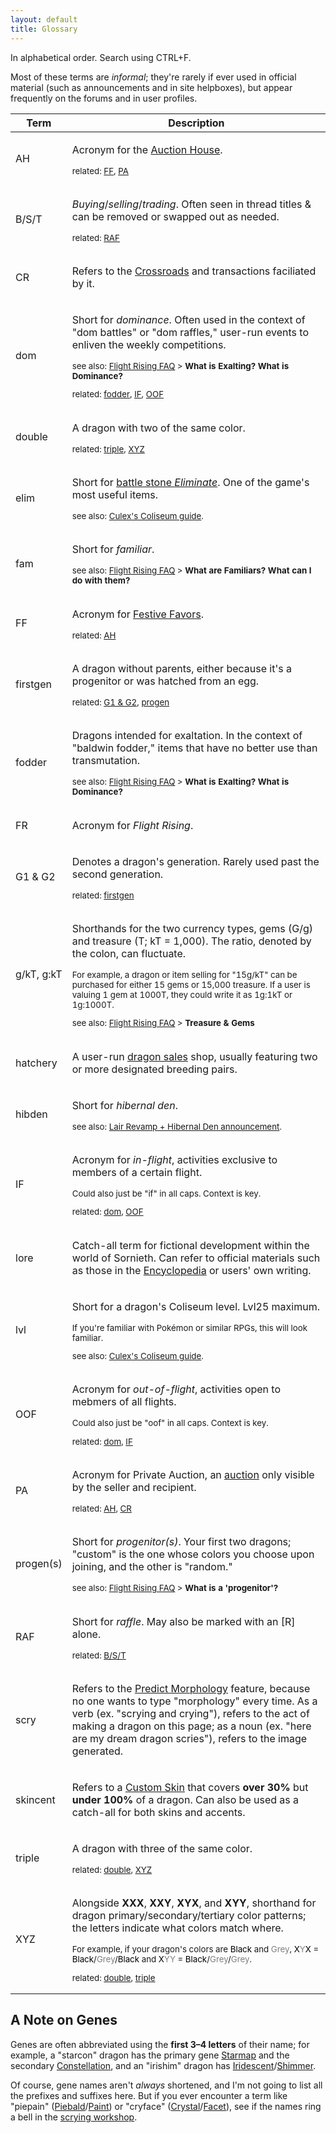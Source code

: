 ```yaml
---
layout: default
title: Glossary
---
```

In alphabetical order. Search using CTRL+F.

Most of these terms are *informal*; they're rarely if ever used in official material (such as announcements and in site helpboxes), but appear frequently on the forums and in user profiles.

<table id="glossary">
	<thead><tr><th>Term</th><th>Description</th></tr></thead>
	<tbody>
		<tr id="ah">
			<td><p>AH</p></td><td>
			<p>Acronym for the <a href="https://www1.flightrising.com/auction-house">Auction House</a>.</p>
			<sub class="rel"><p>related: <a href="#ff">FF</a>, <a href="#pa">PA</a></p></sub></td></tr>
		<tr id="bst">
			<td><p>B/S/T</p></td><td>
			<p><i>Buying</i>/<i>selling</i>/<i>trading</i>. Often seen in thread titles & can be removed or swapped out as needed.</p>
			<sub class="rel"><p>related: <a href="#raf">RAF</a></p></sub></td></tr>
		<tr id="cr">
			<td><p>CR</p></td>
			<td><p>Refers to the <a href="https://www1.flightrising.com/crossroads">Crossroads</a> and transactions faciliated by it.</p></td></tr>
		<tr id="dom">
			<td><p>dom</p></td>
			<td><p>Short for <i>dominance</i>. Often used in the context of "dom battles" or "dom raffles," user-run events to enliven the weekly competitions.</p>
			<sub><p>see also: <a href="https://www1.flightrising.com/forums/gde/1467442">Flight Rising FAQ</a> > <b>What is Exalting? What is Dominance?</b></p><p class="rel">related: <a href="#fodder">fodder</a>, <a href="#if">IF</a>, <a href="#oof">OOF</a></p></sub></td></tr>
		<tr id="double">
			<td><p>double</p></td>
			<td><p>A dragon with two of the same color.</p>
			<sub class="rel"><p>related: <a href="#triple">triple</a>, <a href="#xyz">XYZ</a></p></sub></td></tr>
		<tr id="elim">
			<td><p>elim</p></td>
			<td><p>Short for <a href="https://www1.flightrising.com/game-database/item/498">battle stone <i>Eliminate</i></a>. One of the game's most useful items.</p>
			<sub><p>see also: <a href="https://www1.flightrising.com/forums/gde/1040710">Culex's Coliseum guide</a>.</p></sub></td></tr>
		<tr id="fam">
			<td><p>fam</p></td>
			<td><p>Short for <i>familiar</i>.</p>
			<sub><p>see also: <a href="https://www1.flightrising.com/forums/gde/1467442">Flight Rising FAQ</a> > <b>What are Familiars? What can I do with them?</b></p></sub></td></tr>
		<tr id="ff">
			<td><p>FF</p></td>
			<td><p>Acronym for <a href="https://www1.flightrising.com/festive-favors/index">Festive Favors</a>.</p>
			<sub class="rel"><p>related: <a href="#ah">AH</a></p></sub></td></tr>
		<tr id="firstgen">
			<td><p>firstgen</p></td>
			<td><p>A dragon without parents, either because it's a progenitor or was hatched from an egg.</p>
			<sub class="rel"><p>related: <a href="#gen">G1 & G2</a>, <a href="#progen">progen</a></p></sub></td></tr>
		<tr id="fodder">
			<td><p>fodder</p></td>
			<td><p>Dragons intended for exaltation. In the context of "baldwin fodder," items that have no better use than transmutation. </p>
			<sub><p>see also: <a href="https://www1.flightrising.com/forums/gde/1467442">Flight Rising FAQ</a> > <b>What is Exalting? What is Dominance?</b></p></sub></td></tr>
		<tr id="fr">
			<td><p>FR</p></td>
			<td><p>Acronym for <i>Flight Rising</i>.</p></td></tr>
		<tr id="gen">
			<td><p>G1 & G2</p></td>
			<td><p>Denotes a dragon's generation. Rarely used past the second generation.</p>
			<sub class="rel"><p>related: <a href="#firstgen">firstgen</a></p></sub></td></tr>
		<tr id="money">
			<td><p>g/kT, g:kT</p></td>
			<td><p>Shorthands for the two currency types, gems (G/g) and treasure (T; kT = 1,000). The ratio, denoted by the colon, can fluctuate.</p>
			<sub><p>For example, a dragon or item selling for "15g/kT" can be purchased for either 15 gems or 15,000 treasure. If a user is valuing 1 gem at 1000T, they could write it as 1g:1kT or 1g:1000T.</p><p>see also: <a href="https://www1.flightrising.com/forums/gde/1467442">Flight Rising FAQ</a> > <b>Treasure & Gems</b></p></sub></td></tr>
		<tr id="hatchery">
			<td><p>hatchery</p></td>
			<td><p>A user-run <a href="https://www1.flightrising.com/forums/baz">dragon sales</a> shop, usually featuring two or more designated breeding pairs.</p></td></tr>
		<tr id="hibden">
			<td><p>hibden</p></td>
			<td><p>Short for <i>hibernal den</i>.</p>
			<sub><p>see also: <a href="https://www1.flightrising.com/forums/ann/2627065">Lair Revamp + Hibernal Den announcement</a>.</p></sub></td></tr>
		<tr id="if">
			<td><p>IF</p></td>
			<td><p>Acronym for <i>in-flight</i>, activities exclusive to members of a certain flight.</p>
			<sub><p>Could also just be "if" in all caps. Context is key.</p><p class="rel">related: <a href="#dom">dom</a>, <a href="#oof">OOF</a></p></sub></td></tr>
		<tr id="lore">
			<td><p>lore</p></td>
			<td><p>Catch-all term for fictional development within the world of Sornieth. Can refer to official materials such as those in the <a href="https://www1.flightrising.com/wiki/wiki">Encyclopedia</a> or users' own writing.</p></td></tr>
		<tr id="lvl">
			<td><p>lvl</p></td>
			<td><p>Short for a dragon's Coliseum level. Lvl25 maximum.</p>
			<sub><p>If you're familiar with Pokémon or similar RPGs, this will look familiar.</p><p class="rel">see also: <a href="https://www1.flightrising.com/forums/gde/1040710">Culex's Coliseum guide</a>.</p></sub></td></tr>
		<tr id="oof">
			<td><p>OOF</p></td>
			<td><p>Acronym for <i>out-of-flight</i>, activities open to mebmers of all flights.</p>
			<sub><p>Could also just be "oof" in all caps. Context is key.</p><p class="rel">related: <a href="#dom">dom</a>, <a href="#if">IF</a></p></sub></td></tr>
		<tr id="pa">
			<td><p>PA</p></td>
			<td><p>Acronym for Private Auction, an <a href="https://www1.flightrising.com/auction-house">auction</a> only visible by the seller and recipient.</p>
			<sub class="rel"><p>related: <a href="#ah">AH</a>, <a href="#cr">CR</a></p></sub></td></tr>
		<tr id="progen">
			<td><p>progen(s)</p></td>
			<td><p>Short for <i>progenitor(s)</i>. Your first two dragons; "custom" is the one whose colors you choose upon joining, and the other is "random."</p>
			<sub><p>see also: <a href="https://www1.flightrising.com/forums/gde/1467442">Flight Rising FAQ</a> > <b>What is a 'progenitor'?</b></p></sub></td></tr>
		<tr id="raf">
			<td><p>RAF</p></td>
			<td><p>Short for <i>raffle</i>. May also be marked with an [R] alone.</p>
			<sub class="rel"><p>related: <a href="#bst">B/S/T</a></p></sub></td></tr>
		<tr id="scry">
			<td><p>scry</p></td>
			<td><p>Refers to the <a href="https://www1.flightrising.com/scrying/predict">Predict Morphology</a> feature, because no one wants to type "morphology" every time. As a verb (ex. "scrying and crying"), refers to the act of making a dragon on this page; as a noun (ex. "here are my dream dragon scries"), refers to the image generated.</p></td></tr>
		<tr id="skincent">
			<td><p>skincent</p></td>
			<td><p>Refers to a <a href="https://www1.flightrising.com/wiki/skins/1">Custom Skin</a> that covers <strong>over 30%</strong> but <strong>under 100%</strong> of a dragon. Can also be used as a catch-all for both skins and accents.</p></td></tr>
		<tr id="triple">
			<td><p>triple</p></td>
			<td><p>A dragon with three of the same color.</p>
			<sub class="rel"><p>related: <a href="#double">double</a>, <a href="#xyz">XYZ</a></p></sub></td></tr>
		<tr id="xyz">
			<td><p>XYZ</p></td>
			<td><p>Alongside <b>XXX</b>, <b>XXY</b>, <b>XYX</b>, and <b>XYY</b>, shorthand for dragon primary/secondary/tertiary color patterns; the letters indicate what colors match where.</p>
			<sub><p>For example, if your dragon's colors are <font color="black">Black</font> and <font color="gray">Grey</font>, <font color="black">X</font><font color="gray">Y</font><font color="black">X</font> = <font color="black">Black</font>/<font color="gray">Grey</font>/<font color="black">Black</font> and <font color="black">X</font><font color="gray">Y</font><font color="gray">Y</font> = <font color="black">Black</font>/<font color="gray">Grey</font>/<font color="gray">Grey</font>.</p><p class="rel">related: <a href="#double">double</a>, <a href="#triple">triple</a></p></sub></td></tr>
		<!--
		<tr id="ID">
			<td><p>TERM</p></td>
			<td><p>DESC</p>
			<sub class="rel"><p>SUB</p></sub></td></tr>
		-->
	</tbody>
</table>

## A Note on Genes

Genes are often abbreviated using the **first 3–4 letters** of their name; for example, a "starcon" dragon has the primary gene [<span style="background:#f2f2f2;">Star</span>map](https://www1.flightrising.com/game-database/item/26607) and the secondary [<span style="background:#f2f2f2;">Con</span>stellation](https://www1.flightrising.com/game-database/item/28357), and an "irishim" dragon has [<span style="background:#f2f2f2;">Iri</span>descent](https://www1.flightrising.com/game-database/item/562)/[<span style="background:#f2f2f2;">Shim</span>mer](https://www1.flightrising.com/game-database/item/564).

Of course, gene names aren't *always* shortened, and I'm not going to list all the prefixes and suffixes here. But if you ever encounter a term like "piepain" ([Piebald](https://www1.flightrising.com/game-database/items/specialty?page=1&name=piebald&description=&itemid=&display_type=&treasure_min=&treasure_max=&gem_min=&gem_max=&rarity=&color=&subcategory=&sort=name_asc&submit=Apply)/[Paint](https://www1.flightrising.com/game-database/items/specialty?page=1&name=paint&description=&itemid=&display_type=&treasure_min=&treasure_max=&gem_min=&gem_max=&rarity=&color=&subcategory=&sort=name_asc&submit=Apply)) or "cryface" ([Crystal](https://www1.flightrising.com/game-database/items/specialty?page=1&name=crystal&description=&itemid=&display_type=&treasure_min=&treasure_max=&gem_min=&gem_max=&rarity=&color=&subcategory=specialty+items&sort=name_asc&submit=Apply)/[Facet](https://www1.flightrising.com/game-database/items/specialty?page=1&name=facet&description=&itemid=&display_type=&treasure_min=&treasure_max=&gem_min=&gem_max=&rarity=&color=&subcategory=specialty+items&sort=name_asc&submit=Apply)), see if the names ring a bell in the [scrying workshop](https://www1.flightrising.com/scrying/predict).